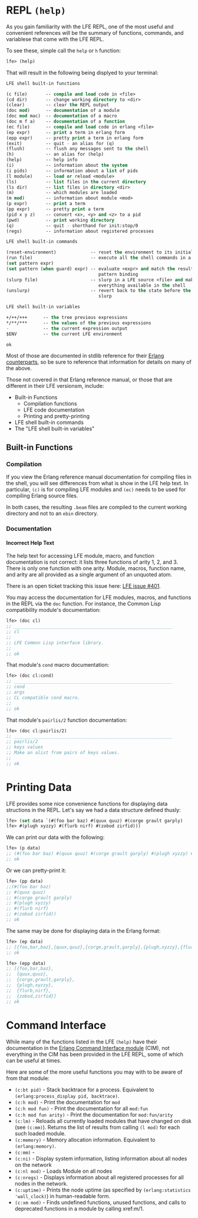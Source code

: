 # REPL `(help)`

As you gain familiarity with the LFE REPL, one of the most useful and convenient references will be the summary of functions, commands, and variablese that come with the LFE REPL.

To see these, simple call the `help` or `h` function:

```lisp
lfe> (help)
```

That will result in the following being displyed to your terminal:

```lisp
LFE shell built-in functions

(c file)       -- compile and load code in <file>
(cd dir)       -- change working directory to <dir>
(clear)        -- clear the REPL output
(doc mod)      -- documentation of a module
(doc mod mac)  -- documentation of a macro
(doc m f a)    -- documentation of a function
(ec file)      -- compile and load code in erlang <file>
(ep expr)      -- print a term in erlang form
(epp expr)     -- pretty print a term in erlang form
(exit)         -- quit - an alias for (q)
(flush)        -- flush any messages sent to the shell
(h)            -- an alias for (help)
(help)         -- help info
(i)            -- information about the system
(i pids)       -- information about a list of pids
(l module)     -- load or reload <module>
(ls)           -- list files in the current directory
(ls dir)       -- list files in directory <dir>
(m)            -- which modules are loaded
(m mod)        -- information about module <mod>
(p expr)       -- print a term
(pp expr)      -- pretty print a term
(pid x y z)    -- convert <x>, <y> and <z> to a pid
(pwd)          -- print working directory
(q)            -- quit - shorthand for init:stop/0
(regs)         -- information about registered processes

LFE shell built-in commands

(reset-environment)             -- reset the environment to its initial state
(run file)                      -- execute all the shell commands in a <file>
(set pattern expr)
(set pattern (when guard) expr) -- evaluate <expr> and match the result with
                                   pattern binding
(slurp file)                    -- slurp in a LFE source <file> and makes
                                   everything available in the shell
(unslurp)                       -- revert back to the state before the last
                                   slurp

LFE shell built-in variables

+/++/+++      -- the tree previous expressions
*/**/***      -- the values of the previous expressions
-             -- the current expression output
$ENV          -- the current LFE environment

ok
```

Most of those are documented in stdlib reference for their [Erlang counterparts](http://erlang.org/doc/man/c.html), so be sure to reference that information for details on many of the above.

Those not covered in that Erlang reference manual, or those that are different in their LFE versionsm, include:

* Built-in Functions
  * Compilation functions
  * LFE code documentation
  * Printing and pretty-printing
* LFE shell built-in commands
* The "LFE shell built-in variables"

## Built-in Functions

### Compilation

If you view the Erlang reference manual documentation for compiling files in the shell, you will see differences from what is show in the LFE help text. In particular, `(c)` is for compiling LFE modules and `(ec)` needs to be used for compiling Erlang source files.

In both cases, the resulting `.beam` files are compiled to the current working directory and not to an `ebin` directory.

### Documentation

<div class="alert alert-warning">
  <h4 class="alert-heading">
    <i class="fa fa-exclamation-triangle" aria-hidden="true"></i>
    Incorrect Help Text
  </h4>
  <p class="mb-0">
    The help text for accessing LFE module, macro, and function documentation is not correct: it lists three functions of arity 1, 2, and 3. There is only one function with one arity. Module, macros, function name, and arity are all provided as a single argument of an unquoted atom.
  </p>
  <p class="mb-0">
    There is an open ticket tracking this issue here: <a href="https://github.com/rvirding/lfe/issues/401">LFE issue #401</a>.
  </p>
</div>

You may access the documentation for LFE modules, macros, and functions in the REPL via the `doc` function. For instance, the Common Lisp compatibility module's documentation:

```lisp
lfe> (doc cl)
;; ____________________________________________________________
;; cl
;;
;; LFE Common Lisp interface library.
;;
;; ok
```

That module's `cond` macro documentation:

```lisp
lfe> (doc cl:cond)
;; ____________________________________________________________
;; cond
;; args
;; CL compatible cond macro.
;;
;; ok
```

That module's `pairlis/2` function documentation:

```lisp
lfe> (doc cl:pairlis/2)
;; ____________________________________________________________
;; pairlis/2
;; keys values
;; Make an alist from pairs of keys values.
;;
;; ok
```

# Printing Data

LFE provides some nice convenience functions for displaying data structions in the REPL. Let's say we had a data structure defined thusly:

```lisp
lfe> (set data `(#(foo bar baz) #(quux quuz) #(corge grault garply)
lfe> #(plugh xyzzy) #(flurb nirf) #(zobod zirfid)))
```

We can print our data with the following:

```lisp
lfe> (p data)
;; (#(foo bar baz) #(quux quuz) #(corge grault garply) #(plugh xyzzy) #(flurb nirf) #(zobod zirfid))
;; ok
```

Or we can pretty-print it:

```lisp
lfe> (pp data)
;;(#(foo bar baz)
;; #(quux quuz)
;; #(corge grault garply)
;; #(plugh xyzzy)
;; #(flurb nirf)
;; #(zobod zirfid))
;; ok
```

The same may be done for displaying data in the Erlang format:

```lisp
lfe> (ep data)
;; [{foo,bar,baz},{quux,quuz},{corge,grault,garply},{plugh,xyzzy},{flurb,nirf},{zobod,zirfid}]
;; ok
```

```lisp
lfe> (epp data)
;; [{foo,bar,baz},
;;  {quux,quuz},
;;  {corge,grault,garply},
;;  {plugh,xyzzy},
;;  {flurb,nirf},
;;  {zobod,zirfid}]
;; ok
```

# Command Interface

While many of the functions listed in the LFE `(help)` have their documentation in the [Erlang Command Interface module](http://erlang.org/doc/man/c.html) (CIM), not everything in the CIM has been provided in the LFE REPL, some of which can be useful at times.

Here are some of the more useful functions you may with to be aware of from that module:

* `(c:bt pid)` - Stack backtrace for a process. Equivalent to `(erlang:process_display pid, backtrace)`.
* `(c:h mod)` - Print the documentation for `mod`
* `(c:h mod fun)` - Print the documentation for all `mod:fun`
* `(c:h mod fun arity)` - Print the documentation for `mod:fun/arity`
* `(c:lm)` - Reloads all currently loaded modules that have changed on disk (see `(c:mm)`). Returns the list of results from calling `(l mod)` for each such loaded module.
* `(c:memory)` - Memory allocation information. Equivalent to `(erlang:memory)`.
* `(c:mm)` -
* `(c:ni)` - Display system information, listing information about all nodes on the network
* `(c:nl mod)` - Loads Module on all nodes
* `(c:nregs)` - Displays information about all registered processes for all nodes in the network.
* `(c:uptime)` - Prints the node uptime (as specified by `(erlang:statistics 'wall_clock)`) in human-readable form.
* `(c:xm mod)` - Finds undefined functions, unused functions, and calls to deprecated functions in a module by calling xref:m/1.
